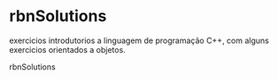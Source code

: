 rbnSolutions
============

exercicios introdutorios a linguagem de programação C++, com alguns exercicios orientados a objetos.

rbnSolutions
